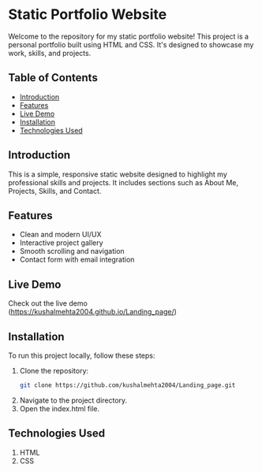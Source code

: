 # Static Portfolio Website

Welcome to the repository for my static portfolio website! This project is a personal portfolio built using HTML and CSS. It's designed to showcase my work, skills, and projects.

## Table of Contents

- [Introduction](#introduction)
- [Features](#features)
- [Live Demo](#live-demo)
- [Installation](#installation)
- [Technologies Used](#technologies-used)

## Introduction

This is a simple, responsive static website designed to highlight my professional skills and projects. It includes sections such as About Me, Projects, Skills, and Contact.

## Features

- Clean and modern UI/UX
- Interactive project gallery
- Smooth scrolling and navigation
- Contact form with email integration

## Live Demo

Check out the live demo (https://kushalmehta2004.github.io/Landing_page/)

## Installation

To run this project locally, follow these steps:

1. Clone the repository:
   ```sh
   git clone https://github.com/kushalmehta2004/Landing_page.git
2. Navigate to the project directory.
3. Open the index.html file.

## Technologies Used
1. HTML
2. CSS
